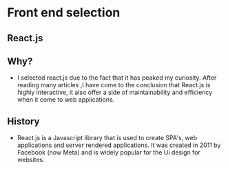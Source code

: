 # Front end selection 


## **React.js** ## 

## Why? ## 
- I selected react.js due to the fact that it has peaked my curiosity.
  After reading many articles ,I have come to the conclusion that React.js is highly interactive, 
  it also offer a side of maintainability and efficiency when it come to web applications.



## History ## 
- React.js is a Javascript library that is used to create SPA's, web applications and server rendered applications. 
  It was created in 2011 by Facebook (now Meta) and is widely popular for the Ui design for websites.

